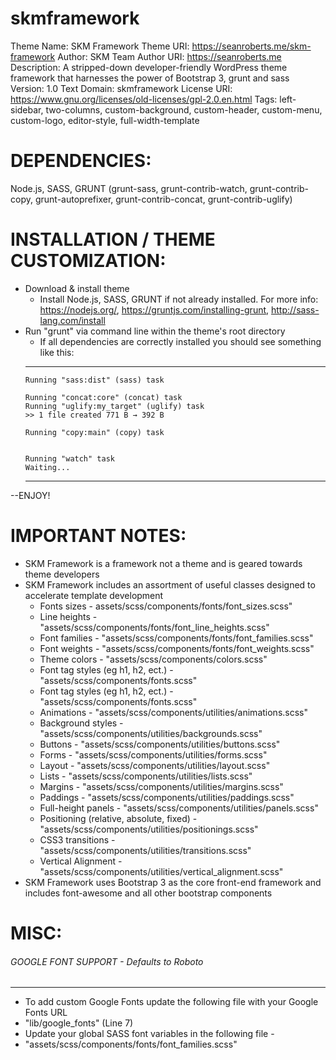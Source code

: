 # skmframework

Theme Name: SKM Framework
Theme URI: https://seanroberts.me/skm-framework
Author: SKM Team
Author URI: https://seanroberts.me
Description: A stripped-down developer-friendly WordPress theme framework that harnesses the power of Bootstrap 3, grunt and sass
Version: 1.0
Text Domain: skmframework
License URI: https://www.gnu.org/licenses/old-licenses/gpl-2.0.en.html
Tags: left-sidebar, two-columns, custom-background, custom-header, custom-menu, custom-logo, editor-style, full-width-template


# DEPENDENCIES:
Node.js, SASS, GRUNT (grunt-sass, grunt-contrib-watch, grunt-contrib-copy, grunt-autoprefixer, grunt-contrib-concat, grunt-contrib-uglify)

# INSTALLATION / THEME CUSTOMIZATION:
- Download & install theme
  - Install Node.js, SASS, GRUNT if not already installed. For more info: https://nodejs.org/, https://gruntjs.com/installing-grunt, http://sass-lang.com/install
- Run "grunt" via command line within the theme's root directory
  - If all dependencies are correctly installed you should see something like this:
  ---------------------------------------------------------
      Running "sass:dist" (sass) task

      Running "concat:core" (concat) task
      Running "uglify:my_target" (uglify) task
      >> 1 file created 771 B → 392 B

      Running "copy:main" (copy) task


      Running "watch" task
      Waiting...
  ----------------------------------------------------------
 --ENJOY!

# IMPORTANT NOTES:
- SKM Framework is a framework not a theme and is geared towards theme developers
- SKM Framework includes an assortment of useful classes designed to accelerate template development
  - Fonts sizes - assets/scss/components/fonts/font_sizes.scss"
  - Line heights - "assets/scss/components/fonts/font_line_heights.scss"
  - Font families - "assets/scss/components/fonts/font_families.scss"
  - Font weights - "assets/scss/components/fonts/font_weights.scss"
  - Theme colors - "assets/scss/components/colors.scss"
  - Font tag styles (eg h1, h2, ect.) - "assets/scss/components/fonts.scss"
  - Font tag styles (eg h1, h2, ect.) - "assets/scss/components/fonts.scss"
  - Animations - "assets/scss/components/utilities/animations.scss"
  - Background styles - "assets/scss/components/utilities/backgrounds.scss"
  - Buttons - "assets/scss/components/utilities/buttons.scss"
  - Forms - "assets/scss/components/utilities/forms.scss"
  - Layout - "assets/scss/components/utilities/layout.scss"
  - Lists - "assets/scss/components/utilities/lists.scss"
  - Margins - "assets/scss/components/utilities/margins.scss"
  - Paddings - "assets/scss/components/utilities/paddings.scss"
  - Full-height panels - "assets/scss/components/utilities/panels.scss"
  - Positioning (relative, absolute, fixed) - "assets/scss/components/utilities/positionings.scss"
  - CSS3 transitions - "assets/scss/components/utilities/transitions.scss"
  - Vertical Alignment - "assets/scss/components/utilities/vertical_alignment.scss"
- SKM Framework uses Bootstrap 3 as the core front-end framework and includes font-awesome and all other bootstrap components


# MISC:
######  GOOGLE FONT SUPPORT - Defaults to Roboto
--------------
- To add custom Google Fonts update the following file with your Google Fonts URL
- "lib/google_fonts" (Line 7)  
- Update your global SASS font variables in the following file -
- "assets/scss/components/fonts/font_families.scss"
